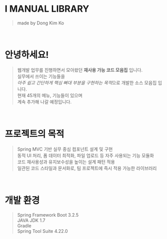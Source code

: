 # I MANUAL LIBRARY
> made by Dong Kim Ko
<br>

# 안녕하세요!
> 웹개발 업무를 진행하면서 모아왔던 **재사용 가능 코드 모음집** 입니다.<br>
> 실무에서 쓰이는 기능들을<br>
> *아주 쉽고 간단하게 핵심 뼈대 부분을 구현하는 목적*으로 개발한 소스 모음집 입니다.<br>
> 현재 45개의 메뉴, 기능들이 있으며<br>
> 계속 추가해 나갈 예정입니다.<br>
<br>

# 프로젝트의 목적
> Spring MVC 기반 실무 중심 컴포넌트 설계 및 구현<br>
> 동적 UI 처리, 폼 데이터 최적화, 파일 업로드 등 자주 사용되는 기능 모듈화<br>
> 코드 재사용성과 유지보수성을 높이는 설계 패턴 적용<br>
> 일관된 코드 스타일과 문서화로, 팀 프로젝트에 즉시 적용 가능한 라이브러리<br>
<br>

# 개발 환경
> Spring Framework Boot 3.2.5<br>
> JAVA JDK 1.7<br>
> Gradle<br>
> Spring Tool Suite 4.22.0<br>
